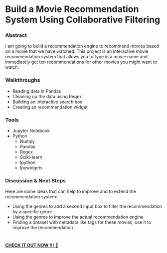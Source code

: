 # Build a Movie Recommendation System Using Collaborative Filtering 

### Abstract
I am going to build a recommendation engine to recommend movies based on a movie that we have watched.
This project is an interactive movie recommendation system that allows you to type in a movie name and immediately get ten recommendations for other movies you might want to watch.   

### Walkthroughs
* Reading data in Pandas
* Cleaning up the data using Regex
* Building an interactive search box
* Creating an recommendation widget

### Tools
* Jupyter Notebook 
* Python
  * Numpy
  * Pandas
  * Regex
  * Sciki-learn
  * Ipython
  * Ipywidgets

### Discussion & Next Steps
Here are some ideas that can help to improve and to extend the recommendation system: 
* Using the genres to add a second input box to filter the recommendation by a specific genre
* Using the genres to improve the actual recommendation engine
* Finding a dataset with metadata like tags for these movies, use it to improve the recommendation

# 
[**CHECK IT OUT NOW !!!** 👀 ]()

